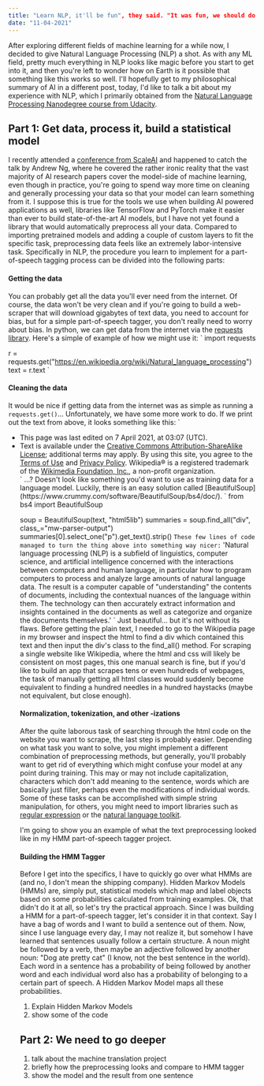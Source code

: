 ```yaml
---
title: "Learn NLP, it'll be fun", they said. "It was fun, we should do this again", said the transformer.
date: "11-04-2021"
---
```


After exploring different fields of machine learning for a while now, I decided to give Natural Language Processing (NLP) a shot. As with any ML field, pretty much everything in NLP looks like magic before you start to get into it, and then you're left to wonder how on Earth is it possible that something like this works so well. I'll hopefully get to my philosophical summary of AI in a different post, today, I'd like to talk a bit about my experience with NLP, which I primarily obtained from the [Natural Language Processing Nanodegree course from Udacity](https://www.udacity.com/course/natural-language-processing-nanodegree--nd892).

## Part 1: Get data, process it, build a statistical model

I recently attended a [conference from ScaleAI](https://scale.com/events/transform) and happened to catch the talk by Andrew Ng, where he covered the rather ironic reality that the vast majority of AI research papers cover the model-side of machine learning, even though in practice, you're going to spend way more time on cleaning and generally processing your data so that your model can learn something from it. I suppose this is true for the tools we use when building AI powered applications as well, libraries like TensorFlow and PyTorch make it easier than ever to build state-of-the-art AI models, but I have not yet found a library that would automatically preprocess all your data. Compared to importing pretrained models and adding a couple of custom layers to fit the specific task, preprocessing data feels like an extremely labor-intensive task. Specifically in NLP, the procedure you learn to implement for a part-of-speech tagging process can be divided into the following parts:

#### Getting the data

You can probably get all the data you'll ever need from the internet. Of course, the data won't be very clean and if you're going to build a web-scraper that will download gigabytes of text data, you need to account for bias, but for a simple part-of-speech tagger, you don't really need to worry about bias.
In python, we can get data from the internet via the [requests library](https://docs.python-requests.org/en/master/). Here's a simple of example of how we might use it:
`
import requests

r = requests.get("https://en.wikipedia.org/wiki/Natural_language_processing")
text = r.text
`
#### Cleaning the data

It would be nice if getting data from the internet was as simple as running a `requests.get()`... Unfortunately, we have some more work to do. If we print out the text from above, it looks something like this:
`
<ul id="footer-info" >
	<li id="footer-info-lastmod"> This page was last edited on 7 April 2021, at 03:07<span class="anonymous-show">&#160;(UTC)</span>.</li>
	<li id="footer-info-copyright">Text is available under the <a rel="license" href="//en.wikipedia.org/wiki/Wikipedia:Text_of_Creative_Commons_Attribution-ShareAlike_3.0_Unported_License">Creative Commons Attribution-ShareAlike License</a><a rel="license" href="//creativecommons.org/licenses/by-sa/3.0/" style="display:none;"></a>;
additional terms may apply.  By using this site, you agree to the <a href="//foundation.wikimedia.org/wiki/Terms_of_Use">Terms of Use</a> and <a href="//foundation.wikimedia.org/wiki/Privacy_policy">Privacy Policy</a>. Wikipedia® is a registered trademark of the <a href="//www.wikimediafoundation.org/">Wikimedia Foundation, Inc.</a>, a non-profit organization.</li>
`
...? Doesn't look like something you'd want to use as training data for a language model. Luckily, there is an easy solution called [BeautifulSoup](https://www.crummy.com/software/BeautifulSoup/bs4/doc/).
`
from bs4 import BeautifulSoup

soup = BeautifulSoup(text, "html5lib")
summaries = soup.find_all("div", class_="mw-parser-output")
summaries[0].select_one("p").get_text().strip()
`
These few lines of code managed to turn the thing above into something way nicer:
`
'Natural language processing (NLP) is a subfield of linguistics, computer science, and artificial intelligence concerned with the interactions between computers and human language, in particular how to program computers to process and analyze large amounts of natural language data.  The result is a computer capable of "understanding" the contents of documents, including the contextual nuances of the language within them. The technology can then accurately extract information and insights contained in the documents as well as categorize and organize the documents themselves.'
`
Just beautiful... but it's not without its flaws. Before getting the plain text, I needed to go to the Wikipedia page in my browser and inspect the html to find a div which contained this text and then input the div's class to the find_all() method. For scraping a single website like Wikipedia, where the html and css will likely be consistent on most pages, this one manual search is fine, but if you'd like to build an app that scrapes tens or even hundreds of webpages, the task of manually getting all html classes would suddenly become equivalent to finding a hundred needles in a hundred haystacks (maybe not equivalent, but close enough).

#### Normalization, tokenization, and other -izations

After the quite laborous task of searching through the html code on the website you want to scrape, the last step is probably easier. Depending on what task you want to solve, you might implement a different combination of preprocessing methods, but generally, you'll probably want to get rid of everything which might confuse your model at any point during training. This may or may not include capitalization, characters which don't add meaning to the sentence, words which are basically just filler, perhaps even the modifications of individual words. Some of these tasks can be accomplished with simple string manipulation, for others, you might need to import libraries such as [regular expression](https://docs.python.org/3/library/re.html) or the [natural language toolkit](https://www.nltk.org/).

I'm going to show you an example of what the text preprocessing looked like in my HMM part-of-speech tagger project.

#### Building the HMM Tagger

Before I get into the specifics, I have to quickly go over what HMMs are (and no, I don't mean the shipping company). Hidden Markov Models (HMMs) are, simply put, statistical models which map and label objects based on some probabilities calculated from training examples. Ok, that didn't do it at all, so let's try the practical approach. Since I was building a HMM for a part-of-speech tagger, let's consider it in that context. Say I have a bag of words and I want to build a sentence out of them. Now, since I use language every day, I may not realize it, but somehow I have learned that sentences usually follow a certain structure. A noun might be followed by a verb, then maybe an adjective followed by another noun: "Dog ate pretty cat" (I know, not the best sentence in the world). Each word in a sentence has a probability of being followed by another word and each individual word also has a probability of belonging to a certain part of speech. A Hidden Markov Model maps all these probabilities.

1. Explain Hidden Markov Models
2. show some of the code

## Part 2: We need to go deeper

1. talk about the machine translation project
2. briefly how the preprocessing looks and compare to HMM tagger
3. show the model and the result from one sentence

